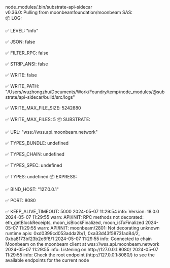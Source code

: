 <div id="termynal" data-termynal>
  <span data-ty="input"><span class="file-path"></span>node_modules/.bin/substrate-api-sidecar</span>
  <br>
  <span data-ty>v0.36.0: Pulling from moonbeamfoundation/moonbeam
    SAS:
    <br>📦 LOG:
    <br><br>✅ LEVEL: "info"
    <br><br>✅ JSON: false
    <br><br>✅ FILTER_RPC: false
    <br><br>✅ STRIP_ANSI: false
    <br><br>✅ WRITE: false
    <br><br>✅ WRITE_PATH: "/Users/wuzhongzhu/Documents/Work/Foundry/temp/node_modules/@substrate/api-sidecar/build/src/logs"
    <br><br>✅ WRITE_MAX_FILE_SIZE: 5242880
    <br><br>✅ WRITE_MAX_FILES: 5
    📦 SUBSTRATE:
    <br><br>✅ URL: "wss://wss.api.moonbeam.network"
    <br><br>✅ TYPES_BUNDLE: undefined
    <br><br>✅ TYPES_CHAIN: undefined
    <br><br>✅ TYPES_SPEC: undefined
    <br><br>✅ TYPES: undefined
    📦 EXPRESS:
    <br><br>✅ BIND_HOST: "127.0.0.1"
    <br><br>✅ PORT: 8080
    <br><br>✅ KEEP_ALIVE_TIMEOUT: 5000
    2024-05-07 11:29:54 info: Version: 18.0.0
    2024-05-07 11:29:55 warn: API/INIT: RPC methods not decorated: eth_getBlockReceipts, moon_isBlockFinalized, moon_isTxFinalized
    2024-05-07 11:29:55 warn: API/INIT: moonbeam/2801: Not decorating unknown runtime apis: 0xd0399cd053adda2b/1, 0xa33d43f58731ad84/2, 0xba8173bf23b2e6f8/1
    2024-05-07 11:29:55 info: Connected to chain Moonbeam on the moonbeam client at wss://wss.api.moonbeam.network
    2024-05-07 11:29:55 info: Listening on http://127.0.0.1:8080/
    2024-05-07 11:29:55 info: Check the root endpoint (http://127.0.0.1:8080/) to see the available endpoints for the current node
  </span>
</div>